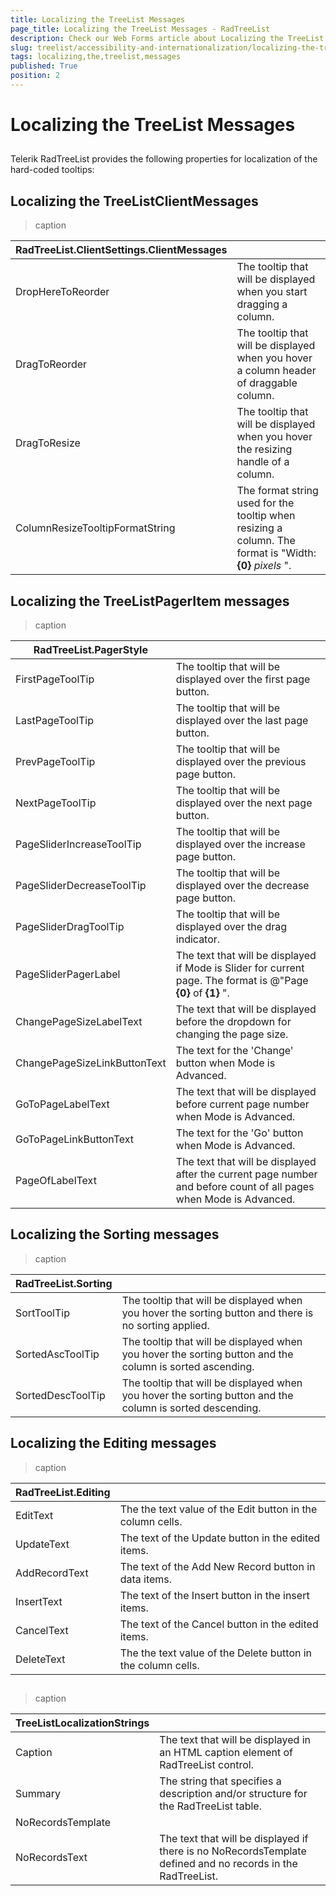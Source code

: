 ```yaml
---
title: Localizing the TreeList Messages
page_title: Localizing the TreeList Messages - RadTreeList
description: Check our Web Forms article about Localizing the TreeList Messages.
slug: treelist/accessibility-and-internationalization/localizing-the-treelist-messages
tags: localizing,the,treelist,messages
published: True
position: 2
---
```


# Localizing the TreeList Messages



## 

Telerik RadTreeList provides the following properties for localization of the hard-coded tooltips:

## Localizing the TreeListClientMessages


>caption  

|  **RadTreeList.ClientSettings.ClientMessages**  |  |
| ------ | ------ |
|DropHereToReorder|The tooltip that will be displayed when you start dragging a column.|
|DragToReorder|The tooltip that will be displayed when you hover a column header of draggable column.|
|DragToResize|The tooltip that will be displayed when you hover the resizing handle of a column.|
|ColumnResizeTooltipFormatString|The format string used for the tooltip when resizing a column.	The format is "Width: **{0}**  *pixels* ".|



## Localizing the TreeListPagerItem messages


>caption  

|  **RadTreeList.PagerStyle**  |  |
| ------ | ------ |
|FirstPageToolTip|The tooltip that will be displayed over the first page button.|
|LastPageToolTip|The tooltip that will be displayed over the last page button.|
|PrevPageToolTip|The tooltip that will be displayed over the previous page button.|
|NextPageToolTip|The tooltip that will be displayed over the next page button.|
|PageSliderIncreaseToolTip|The tooltip that will be displayed over the increase page button.|
|PageSliderDecreaseToolTip|The tooltip that will be displayed over the decrease page button.|
|PageSliderDragToolTip|The tooltip that will be displayed over the drag indicator.|
|PageSliderPagerLabel|The text that will be displayed if Mode is Slider for current page. The format is @"Page **{0}** of **{1}** ".|
|ChangePageSizeLabelText|The text that will be displayed before the dropdown for changing the page size.|
|ChangePageSizeLinkButtonText|The text for the 'Change' button when Mode is Advanced.|
|GoToPageLabelText|The text that will be displayed before current page number when Mode is Advanced.|
|GoToPageLinkButtonText|The text for the 'Go' button when Mode is Advanced.|
|PageOfLabelText|The text that will be displayed after the current page number and before count of all pages when Mode is Advanced.|



## Localizing the Sorting messages


>caption  

|  **RadTreeList.Sorting**  |  |
| ------ | ------ |
|SortToolTip|The tooltip that will be displayed when you hover the sorting button and there is no sorting applied.|
|SortedAscToolTip|The tooltip that will be displayed when you hover the sorting button and the column is sorted ascending.|
|SortedDescToolTip|The tooltip that will be displayed when you hover the sorting button and the column is sorted descending.|



## Localizing the Editing messages


>caption  

|  **RadTreeList.Editing**  |  |
| ------ | ------ |
|EditText|The the text value of the Edit button in the column cells.|
|UpdateText|The text of the Update button in the edited items.|
|AddRecordText|The text of the Add New Record button in data items.|
|InsertText|The text of the Insert button in the insert items.|
|CancelText|The text of the Cancel button in the edited items.|
|DeleteText|The the text value of the Delete button in the column cells.|



## 


>caption  

|  **TreeListLocalizationStrings**  |  |
| ------ | ------ |
| Caption |The text that will be displayed in an HTML caption element of RadTreeList control.|
| Summary |The string that specifies a description and/or structure for the RadTreeList table.|
| NoRecordsTemplate ||
| NoRecordsText |The text that will be displayed if there is no NoRecordsTemplate defined and no records in the RadTreeList.|
